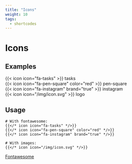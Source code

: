 ```yaml
---
title: "Icons"
weight: 10
tags:
  - shortcodes
---
```


# Icons

## Examples

{{< icon icon="fa-tasks" >}} tasks  
{{< icon icon="fa-pen-square" color="red" >}} pen-square  
{{< icon icon="fa-instagram" brand="true" >}} instagram  
{{< icon icon="/img/icon.svg" >}} logo  

## Usage

```
# With fontawesome:
{{</* icon icon="fa-tasks" */>}}
{{</* icon icon="fa-pen-square" color="red" */>}}
{{</* icon icon="fa-instagram" brand="true" */>}}

# With images:
{{</* icon icon="/img/icon.svg" */>}}
```

[Fontawesome](https://fontawesome.com/icons)
